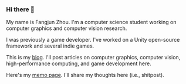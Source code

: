 ### Hi there 👋

<!--
**Fangjun-Zhou/Fangjun-Zhou** is a ✨ _special_ ✨ repository because its `README.md` (this file) appears on your GitHub profile.

Here are some ideas to get you started:

- 🔭 I’m currently working on ...
- 🌱 I’m currently learning ...
- 👯 I’m looking to collaborate on ...
- 🤔 I’m looking for help with ...
- 💬 Ask me about ...
- 📫 How to reach me: ...
- 😄 Pronouns: ...
- ⚡ Fun fact: ...
-->

My name is Fangjun Zhou. I'm a computer science student working on computer graphics and computer vision research.

I was previously a game developer. I've worked on a Unity open-source framework and several indie games.

This is my [blog](https://fangjunzhou.github.io). I'll post articles on computer graphics, computer vision, high-performance computing, and game development here.

Here's my [memo page](https://memos.puffedpescado.com/). I'll share my thoughts here (i.e., shitpost).

